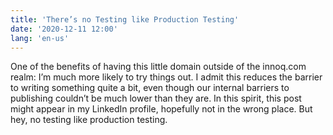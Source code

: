 ```yaml
---
title: 'There’s no Testing like Production Testing'
date: '2020-12-11 12:00'
lang: 'en-us'
---
```


One of the benefits of having this little domain outside of the innoq.com realm: I’m much more likely to try things out. I admit this reduces the barrier to writing something quite a bit, even though our internal barriers to publishing couldn’t be much lower than they are. In this spirit, this post might appear in my LinkedIn profile, hopefully not in the wrong place. But hey, no testing like production testing.
